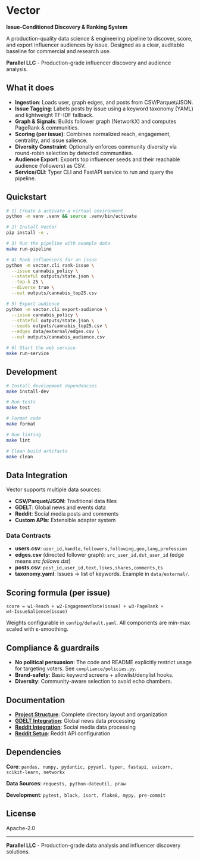 # Vector

**Issue-Conditioned Discovery & Ranking System**

A production-quality data science & engineering pipeline to discover, score, and export influencer audiences by issue. Designed as a clear, auditable baseline for commercial and research use.

**Parallel LLC** - Production-grade influencer discovery and audience analysis.

## What it does

- **Ingestion**: Loads user, graph edges, and posts from CSV/Parquet/JSON.
- **Issue Tagging**: Labels posts by issue using a keyword taxonomy (YAML) and lightweight TF-IDF fallback.
- **Graph & Signals**: Builds follower graph (NetworkX) and computes PageRank & communities.
- **Scoring (per issue)**: Combines normalized reach, engagement, centrality, and issue salience.
- **Diversity Constraint**: Optionally enforces community diversity via round-robin selection by detected communities.
- **Audience Export**: Exports top influencer seeds and their reachable audience (followers) as CSV.
- **Service/CLI**: Typer CLI and FastAPI service to run and query the pipeline.

## Quickstart

```bash
# 1) Create & activate a virtual environment
python -m venv .venv && source .venv/bin/activate

# 2) Install Vector
pip install -e .

# 3) Run the pipeline with example data
make run-pipeline

# 4) Rank influencers for an issue
python -m vector.cli rank-issue \
  --issue cannabis_policy \
  --stateful outputs/state.json \
  --top-k 25 \
  --diverse true \
  --out outputs/cannabis_top25.csv

# 5) Export audience
python -m vector.cli export-audience \
  --issue cannabis_policy \
  --stateful outputs/state.json \
  --seeds outputs/cannabis_top25.csv \
  --edges data/external/edges.csv \
  --out outputs/cannabis_audience.csv

# 6) Start the web service
make run-service
```

## Development

```bash
# Install development dependencies
make install-dev

# Run tests
make test

# Format code
make format

# Run linting
make lint

# Clean build artifacts
make clean
```

## Data Integration

Vector supports multiple data sources:

- **CSV/Parquet/JSON**: Traditional data files
- **GDELT**: Global news and events data
- **Reddit**: Social media posts and comments
- **Custom APIs**: Extensible adapter system

### Data Contracts

- **users.csv**: `user_id,handle,followers,following,geo,lang,profession`
- **edges.csv** (directed follower graph): `src_user_id,dst_user_id` (edge means *src follows dst*)
- **posts.csv**: `post_id,user_id,text,likes,shares,comments,ts`
- **taxonomy.yaml**: Issues → list of keywords. Example in `data/external/`.

## Scoring formula (per issue)
```
score = w1·Reach + w2·EngagementRate(issue) + w3·PageRank + w4·IssueSalience(issue)
```
Weights configurable in `config/default.yaml`. All components are min-max scaled with ε-smoothing.

## Compliance & guardrails
- **No political persuasion**: The code and README explicitly restrict usage for targeting voters. See `compliance/policies.py`.
- **Brand-safety**: Basic keyword screens + allowlist/denylist hooks.
- **Diversity**: Community-aware selection to avoid echo chambers.

## Documentation

- **[Project Structure](docs/PROJECT_STRUCTURE.md)**: Complete directory layout and organization
- **[GDELT Integration](docs/guides/GDELT_USAGE.md)**: Global news data processing
- **[Reddit Integration](docs/guides/REDDIT_USAGE.md)**: Social media data processing
- **[Reddit Setup](docs/guides/REDDIT_SETUP.md)**: Reddit API configuration

## Dependencies

**Core**: `pandas, numpy, pydantic, pyyaml, typer, fastapi, uvicorn, scikit-learn, networkx`

**Data Sources**: `requests, python-dateutil, praw`

**Development**: `pytest, black, isort, flake8, mypy, pre-commit`

## License

Apache-2.0

---

**Parallel LLC** - Production-grade data analysis and influencer discovery solutions.